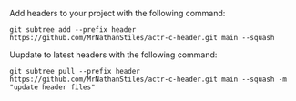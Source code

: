 Add headers to your project with the following command:

`git subtree add --prefix header https://github.com/MrNathanStiles/actr-c-header.git main --squash`

Uupdate to latest headers with the following command:

`git subtree pull --prefix header https://github.com/MrNathanStiles/actr-c-header.git main --squash -m "update header files"`
